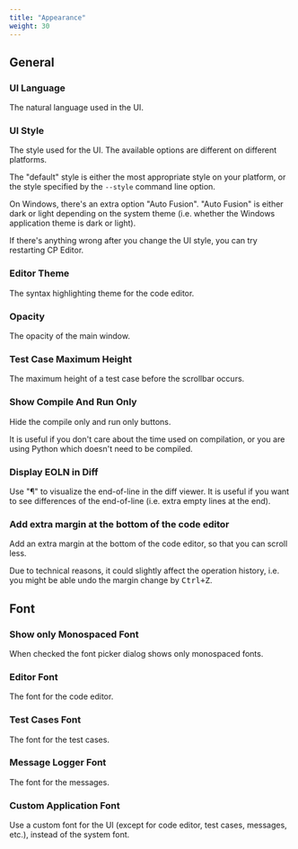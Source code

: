 ```yaml
---
title: "Appearance"
weight: 30
---
```


## General

### UI Language

The natural language used in the UI.

### UI Style

The style used for the UI. The available options are different on different platforms.

The "default" style is either the most appropriate style on your platform, or the style specified by the `--style` command line option.

On Windows, there's an extra option "Auto Fusion". "Auto Fusion" is either dark or light depending on the system theme (i.e. whether the Windows application theme is dark or light).

If there's anything wrong after you change the UI style, you can try restarting CP Editor.

### Editor Theme

The syntax highlighting theme for the code editor.

### Opacity

The opacity of the main window.

### Test Case Maximum Height

The maximum height of a test case before the scrollbar occurs.

### Show Compile And Run Only

Hide the compile only and run only buttons.

It is useful if you don't care about the time used on compilation, or you are using Python which doesn't need to be compiled.

### Display EOLN in Diff

Use "¶" to visualize the end-of-line in the diff viewer. It is useful if you want to see differences of the end-of-line (i.e. extra empty lines at the end).

### Add extra margin at the bottom of the code editor

Add an extra margin at the bottom of the code editor, so that you can scroll less.

Due to technical reasons, it could slightly affect the operation history, i.e. you might be able undo the margin change by <kbd>Ctrl+Z</kbd>.

## Font

### Show only Monospaced Font

When checked the font picker dialog shows only monospaced fonts.

### Editor Font

The font for the code editor.

### Test Cases Font

The font for the test cases.

### Message Logger Font

The font for the messages.

### Custom Application Font

Use a custom font for the UI (except for code editor, test cases, messages, etc.), instead of the system font.
